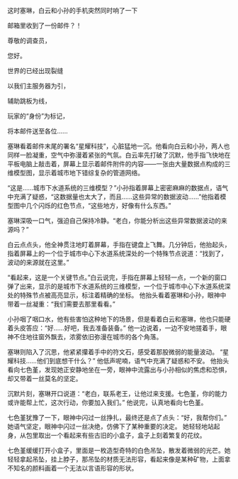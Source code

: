 这时塞琳，白云和小孙的手机突然同时响了一下

邮箱里收到了一份邮件？！

尊敬的调查员，

您好。

世界的已经出现裂缝

以我们主服务器为引，

辅助跳板为线，

玩家的“身份”为标记，

将本邮件送至各位......

塞琳看着邮件末尾的署名“星耀科技”，心脏猛地一沉。他看向白云和小孙，两人也同样一脸凝重，空气中弥漫着紧张的气氛。白云率先打破了沉默，他手指飞快地在平板电脑上敲击着，屏幕上显示着邮件附件的内容——一张由大量数据点构成的三维模型图，显示着城市地下错综复杂的管道网络。

“这是……城市下水道系统的三维模型？”小孙指着屏幕上密密麻麻的数据点，语气中充满了疑惑，“这数据量也太大了，而且……这些异常的数据波动……”他指着模型图中几个闪烁的红色节点，“这些地方，好像有什么东西。”

塞琳深吸一口气，强迫自己保持冷静。“老白，你能分析出这些异常数据波动的来源吗？”

白云点点头，他全神贯注地盯着屏幕，手指在键盘上飞舞。几分钟后，他抬起头，指着屏幕上的一个位于城市中心下水道系统深处的一个特殊节点说道：“找到了，波动的来源就在这里。”

“看起来，这是一个关键节点。”白云说完，手指在屏幕上轻轻一点，一个新的窗口弹了出来，显示的是城市下水道系统的三维模型，一个位于城市中心下水道系统深处的特殊节点被高亮显示，标注着精确的坐标。 他抬头看着塞琳和小孙，眼神中带着一丝凝重：“我们需要去那里看看。”

小孙咽了咽口水，他有些害怕这种地下的场景，但是看着白云和塞琳，他也只能硬着头皮答应：“好……好吧，我去准备装备。” 他一边说着，一边不安地搓着手，眼神不住地往窗外飘去，浓雾依旧弥漫在城市的各个角落。

塞琳则陷入了沉思，他紧紧攥着手中的符文石，感受着那股微弱的能量波动。 “星耀科技……他们到底想干什么？” 他低声呢喃，语气中充满了疑惑和不安。 他抬头看向七色堇，发现她正安静地坐在一旁，眼神中流露出与小孙相似的焦虑和恐惧，却又带着一丝莫名的坚定。

沉默片刻，塞琳开口说道：“老白，联系老王，让他过来支援。七色堇，你的能力或许能帮上忙，这次行动，你要加入我们。” 他说完，认真地看向七色堇。

七色堇犹豫了一下，眼神中闪过一丝挣扎，最终还是点了点头：“好，我帮你们。” 她语气坚定，眼神中闪过一丝决绝，仿佛下了某种重要的决定。 她轻轻地站起身，从包里取出一个看起来有些古旧的小盒子，盒子上刻着繁复的花纹。

七色堇缓缓打开小盒子，里面是一枚造型奇特的白色吊坠，散发着微弱的光芒。她轻轻拿起吊坠，挂上脖子，那吊坠的材质无法形容，看起来像是某种矿物，上面拿不知名的颜料画着一个无法以言语形容的形状。